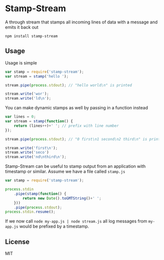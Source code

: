 # Stamp-Stream

A through stream that stamps all incoming lines of data with a message and emits it back out

	npm install stamp-stream

## Usage

Usage is simple

``` js
var stamp = require('stamp-stream');
var stream = stamp('hello ');

stream.pipe(process.stdout); // "hello world\n" is printed

stream.write('wor');
stream.write('ld\n');
```

You can make dynamic stamps as well by passing in a function instead

``` js
var lines = 0;
var stream = stamp(function() {
	return (lines++)+' '; // prefix with line number
});

stream.pipe(process.stdout); // "0 first\n1 second\n2 third\n" is printed

stream.write('first\n');
stream.write('seco')
stream.write('nd\nthird\n');
```

Stamp-Stream can be useful to stamp output from an application with timestamp or similar.
Assume we have a file called `stamp.js`

``` js
var stamp = require('stamp-stream');

process.stdin
	.pipe(stamp(function() {
		return new Date().toGMTString()+' ';
	}))
	.pipe(process.stdout);
process.stdin.resume();
```

If we now call `node my-app.js | node stream.js` all log messages from `my-app.js` would be prefixed by a timestamp.

## License

MIT
